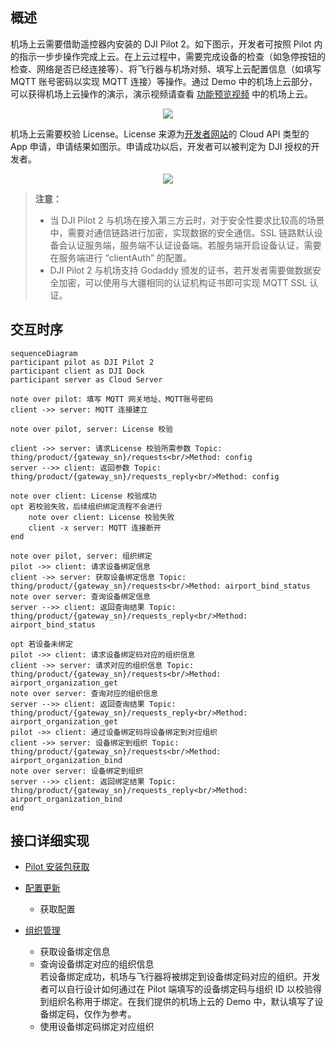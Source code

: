 ## 概述

机场上云需要借助遥控器内安装的 DJI Pilot 2。如下图示，开发者可按照 Pilot 内的指示一步步操作完成上云。在上云过程中，需要完成设备的检查（如急停按钮的检查、网络是否已经连接等）、将飞行器与机场对频、填写上云配置信息（如填写 MQTT 账号密码以实现 MQTT 连接）等操作。通过 Demo 中的机场上云部分，可以获得机场上云操作的演示，演示视频请查看 [功能预览视频](https://developer.dji.com/doc/cloud-api-tutorial/cn/quick-start/function-display-video.html) 中的机场上云。

<div align=center>
<img src="https://terra-1-g.djicdn.com/71a7d383e71a4fb8887a310eb746b47f/cloudapi/%E8%8D%89%E7%A8%BF%E9%A2%84%E8%A7%88%E5%9B%BE/%E6%9C%BA%E5%9C%BA%E5%80%9F%E5%8A%A9pilot%E4%B8%8A%E4%BA%91%E5%85%A5%E5%8F%A3.png" style="width:auto"/>
</div>

机场上云需要校验 License。License 来源为[开发者网站](https://developer.dji.com/user/apps/#all)的 Cloud API 类型的 App 申请，申请结果如图示。申请成功以后，开发者可以被判定为 DJI 授权的开发者。

<div align=center>
<img src="https://terra-1-g.djicdn.com/71a7d383e71a4fb8887a310eb746b47f/cloudapi/%E8%8D%89%E7%A8%BF%E9%A2%84%E8%A7%88%E5%9B%BE/cloudapi-app%20(1).png" style="width:auto"/>
</div>

> **注意：**
>
> * 当 DJI Pilot 2 与机场在接入第三方云时，对于安全性要求比较高的场景中，需要对通信链路进行加密，实现数据的安全通信。SSL 链路默认设备会认证服务端，服务端不认证设备端。若服务端开启设备认证，需要在服务端进行 “clientAuth” 的配置。
> * DJI Pilot 2 与机场支持 Godaddy 颁发的证书，若开发者需要做数据安全加密，可以使用与大疆相同的认证机构证书即可实现 MQTT SSL 认证。

## 交互时序

```mermaid
sequenceDiagram
participant pilot as DJI Pilot 2
participant client as DJI Dock
participant server as Cloud Server

note over pilot: 填写 MQTT 网关地址、MQTT账号密码
client ->> server: MQTT 连接建立

note over pilot, server: License 校验

client ->> server: 请求License 校验所需参数 Topic: thing/product/{gateway_sn}/requests<br/>Method: config
server -->> client: 返回参数 Topic: thing/product/{gateway_sn}/requests_reply<br/>Method: config

note over client: License 校验成功
opt 若校验失败，后续组织绑定流程不会进行
    note over client: License 校验失败
    client -x server: MQTT 连接断开
end

note over pilot, server: 组织绑定
pilot ->> client: 请求设备绑定信息
client ->> server: 获取设备绑定信息 Topic: thing/product/{gateway_sn}/requests<br/>Method: airport_bind_status
note over server: 查询设备绑定信息
server -->> client: 返回查询结果 Topic: thing/product/{gateway_sn}/requests_reply<br/>Method: airport_bind_status

opt 若设备未绑定
pilot ->> client: 请求设备绑定码对应的组织信息
client ->> server: 请求对应的组织信息 Topic: thing/product/{gateway_sn}/requests<br/>Method: airport_organization_get
note over server: 查询对应的组织信息
server -->> client: 返回查询结果 Topic: thing/product/{gateway_sn}/requests_reply<br/>Method: airport_organization_get
pilot ->> client: 通过设备绑定码将设备绑定到对应组织
client ->> server: 设备绑定到组织 Topic: thing/product/{gateway_sn}/requests<br/>Method: airport_organization_bind
note over server: 设备绑定到组织
server -->> client: 返回绑定结果 Topic: thing/product/{gateway_sn}/requests_reply<br/>Method: airport_organization_bind
end

```



## 接口详细实现

* [Pilot 安装包获取](https://sdk-forum.dji.net/hc/zh-cn/articles/6177232395801-Pilot2-%E6%80%8E%E4%B9%88%E5%AE%89%E8%A3%85-%E5%93%AA%E9%87%8C%E8%83%BD%E5%A4%9F%E8%8E%B7%E5%8F%96%E5%88%B0%E5%AE%89%E8%A3%85%E5%8C%85-)

* [配置更新](https://developer.dji.com/doc/cloud-api-tutorial/cn/api-reference/dock-to-cloud/mqtt/dock/config.html)
  * 获取配置 

* [组织管理](https://developer.dji.com/doc/cloud-api-tutorial/cn/api-reference/dock-to-cloud/mqtt/dock/organization.html)
  * 获取设备绑定信息
  * 查询设备绑定对应的组织信息<br/>
    若设备绑定成功，机场与飞行器将被绑定到设备绑定码对应的组织。开发者可以自行设计如何通过在 Pilot 端填写的设备绑定码与组织 ID 以校验得到组织名称用于绑定。在我们提供的机场上云的 Demo 中，默认填写了设备绑定码，仅作为参考。
  * 使用设备绑定码绑定对应组织
